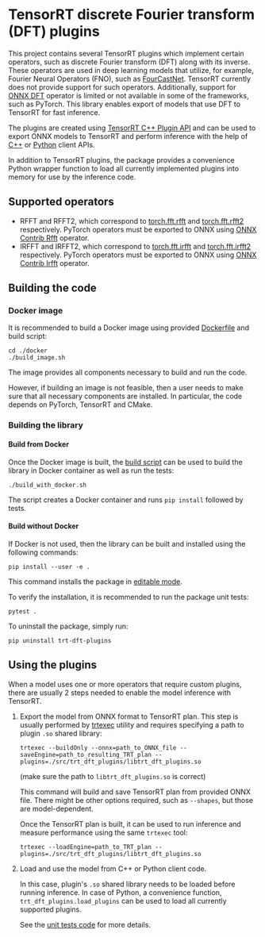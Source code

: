 # TensorRT discrete Fourier transform (DFT) plugins

This project contains several TensorRT plugins which implement certain operators, such as discrete Fourier transform (DFT) along with its inverse. These operators are used in deep learning models that utilize, for example, Fourier Neural Operators (FNO), such as [FourCastNet](https://docs.nvidia.com/deeplearning/modulus/user_guide/neural_operators/fourcastnet.html). TensorRT currently does not provide support for such operators. Additionally, support for [ONNX DFT](https://github.com/onnx/onnx/blob/main/docs/Operators.md#DFT) operator is limited or not available in some of the frameworks, such as PyTorch. This library enables export of models that use DFT to TensorRT for fast inference.

The plugins are created using [TensorRT C++ Plugin API](https://docs.nvidia.com/deeplearning/tensorrt/developer-guide/index.html#add_custom_layer) and can be used to export ONNX models to TensorRT and perform inference with the help of [C++](https://docs.nvidia.com/deeplearning/tensorrt/developer-guide/index.html#c_topics) or [Python](https://docs.nvidia.com/deeplearning/tensorrt/developer-guide/index.html#python_topics) client APIs.

In addition to TensorRT plugins, the package provides a convenience Python wrapper function to load all currently implemented plugins into memory for use by the inference code.

## Supported operators

* RFFT and RFFT2, which correspond to [torch.fft.rfft](https://pytorch.org/docs/1.13/generated/torch.fft.rfft.html) and [torch.fft.rfft2](https://pytorch.org/docs/1.13/generated/torch.fft.rfft2.html) respectively.
    PyTorch operators must be exported to ONNX using [ONNX Contrib Rfft](https://github.com/microsoft/onnxruntime/blob/main/docs/ContribOperators.md#com.microsoft.Rfft) operator.
* IRFFT and IRFFT2, which correspond to [torch.fft.irfft](https://pytorch.org/docs/1.13/generated/torch.fft.irfft.html) and [torch.fft.irfft2](https://pytorch.org/docs/1.13/generated/torch.fft.irfft2.html) respectively.
    PyTorch operators must be exported to ONNX using [ONNX Contrib Irfft](https://github.com/microsoft/onnxruntime/blob/main/docs/ContribOperators.md#com.microsoft.Irfft) operator.

## Building the code

### Docker image

It is recommended to build a Docker image using provided [Dockerfile](./docker/Dockerfile) and build script:
```
cd ./docker
./build_image.sh
```
The image provides all components necessary to build and run the code.

However, if building an image is not feasible, then a user needs to make sure that all necessary components are installed. In particular, the code depends on PyTorch, TensorRT and CMake.

### Building the library

#### Build from Docker
Once the Docker image is built, the [build script](./build_with_docker.sh) can be used to build the library in Docker container as well as run the tests:
```
./build_with_docker.sh
```

The script creates a Docker container and runs `pip install` followed by tests.

#### Build without Docker
If Docker is not used, then the library can be built and installed using the following commands:
```
pip install --user -e .
```
This command installs the package in [editable mode](https://pip.pypa.io/en/latest/topics/local-project-installs/#editable-installs).


To verify the installation, it is recommended to run the package unit tests:
```
pytest .
```

To uninstall the package, simply run:
```
pip uninstall trt-dft-plugins
```

## Using the plugins

When a model uses one or more operators that require custom plugins, there are usually 2 steps needed to enable the model inference with TensorRT.

1. Export the model from ONNX format to TensorRT plan. This step is usually performed by [trtexec](https://docs.nvidia.com/deeplearning/tensorrt/developer-guide/index.html#trtexec) utility and requires specifying a path to plugin `.so` shared library:

    ```
    trtexec --buildOnly --onnx=path_to_ONNX_file --saveEngine=path_to_resulting_TRT_plan --plugins=./src/trt_dft_plugins/libtrt_dft_plugins.so
    ```
    (make sure the path to `libtrt_dft_plugins.so` is correct)


    This command will build and save TensorRT plan from provided ONNX file. There might be other options required, such as `--shapes`, but those are model-dependent.

    Once the TensorRT plan is built, it can be used to run inference and measure performance using the same `trtexec` tool:

    ```
    trtexec --loadEngine=path_to_TRT_plan --plugins=./src/trt_dft_plugins/libtrt_dft_plugins.so
    ```

2. Load and use the model from C++ or Python client code.

    In this case, plugin's `.so` shared library needs to be loaded before running inference. In case of Python, a convenience function, `trt_dft_plugins.load_plugins` can be used to load all currently supported plugins.

    See the [unit tests code](./tests/test_dft.py) for more details.

